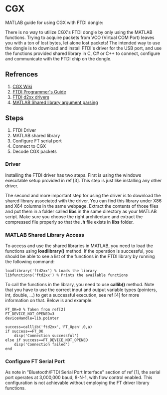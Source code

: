 # CGX
MATLAB guide for using CGX with FTDI dongle:

There is no way to utilize CGX's FTDI dongle by only using the MATLAB functions. 
Trying to acquire packets from VCO (Virtual COM Port) leaves you with a ton of lost
bytes, let alone lost packets! The intended way to use the dongle is to download and 
install FTDI's driver for the USB port, and use the functions provided shared library in C, C# or C++
to connect, configure and communicate with the FTDI chip on the dongle. 

## Refrences
1. [CGX Wiki](http://cognionics.com/wiki/pmwiki.php/Main/CognionicsRawDataSpec#Bluetooth.2FFTDI_Serial_Port_Interface)
2. [FTDI Programmer's Guide](https://ftdichip.com/wp-content/uploads/2020/08/D2XX_Programmers_GuideFT_000071.pdf)
3. [FTDI d2xx drivers](https://ftdichip.com/drivers/d2xx-drivers/)
4. [MATLAB Shared library argument parsing](https://www.mathworks.com/help/matlab/matlab_external/passing-arguments-to-shared-library-functions.html)

## Steps
1. FTDI Driver
2. MATLAB shared library
3. Configure FT serial port
4. Connect to CGX
5. Decode CGX packets
### Driver

Installing the FTDI driver has two steps. First is using the windows executable 
setup provided in ref [3]. This step is just like installing any other driver. 

The second and more important step for using the driver is to download the shared
library associated with the driver. You can find this library under X86 and X64 columns 
in the same webpage. Extract the contents of those files and put them in a folder called
**libs** in the same directory as your MATLAB script. Make sure you choose the right architecture
and extract the compressed file properly so that the **.h** file exists in **libs** folder.

### MATLAB Shared Library Access
To access and use the shared libraries in MATLAB, you need to load the functions using
**loadlibrary()** method. If the operation is successful, you should be able to see a 
list of the functions in the FTDI library by running the following command:
    
    loadlibrary('ftd2xx') % Loads the library
    libfunctions('ftd2xx') % Prints the available functions

To call the functions in the library, you need to use **callib()** method. Note that 
you have to use the correct input and output variable types (pointers, int, double, ...)
to get a successful execution, see ref [4] for more information on that. Below is
and example:

    FT_OK=0 % Taken from ref[2]
    FT_DEVICE_NOT_OPENED=3  
    deviceHandle=lib.pointer

    success=calllib('ftd2xx','FT_Open',0,a)
    if success==FT_OK
        disp('Connection successful')   
    else if success==FT_DEVICE_NOT_OPENED
        disp('Connection failed')
    end

### Configure FT Serial Port

As note in "Bluetooth/FTDI Serial Port Interface" section of ref [1], the serial
port operates at 3,000,000 baud, 8-N-1, with flow control enabled. This configuration 
is not achievable without employing the FT driver library functions.

    
    